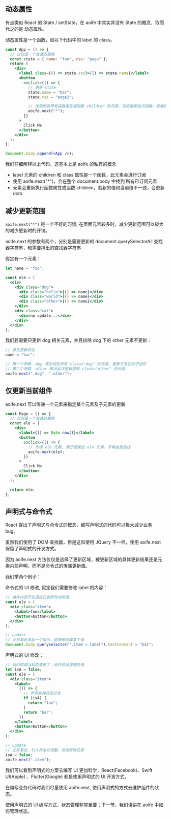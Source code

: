 ## 动态属性

有点类似 React 的 State / setState，在 aoife 中其实并没有 State 的概念，取而代之的是 动态属性。

动态属性是一个函数，如以下代码中的 label 的 class。

```jsx
const App = () => {
  // 仅仅是一个普通的属性
  const state = { name: "foo", css: "page" };
  return (
    <div>
      <label class={() => state.css}>{() => state.name}</label>
      <button
        onclick={() => {
          // 更新 state
          state.name = "bar";
          state.css = "page2";

          // 找到所有带有函数属性或函数 children 的元素，派发重新执行函数，获取新的值
          aoife.next("*");
        }}
      >
        Click Me
      </button>
    </div>
  );
};

document.body.append(<App />);
```

我们仔细解释以上代码，这基本上是 aoife 的私有的概念

- label 元素的 children 和 class 属性是一个函数，此元素会进行订阅
- 使用 aoife.next("\*")，会在整个 document.body 中找到 所有已订阅元素
- 元素会重新执行函数属性或函数 children，若新的值和当前值不一致，会更新 dom

## 减少更新范围

`aoife.next("*")` 是一个不好的习惯; 在页面元素较多时，减少更新范围可以极大的减少更新时的开销。

aoife.next 的参数有两个，分别是需要更新的 document.querySelectorAll 查找器字符串，和需要排出的查找器字符串

假定有一个元素：

```jsx
let name = "foo";

const ele = (
  <div>
    <div class="dog">
      <div class="hello">{() => name}</div>
      <div class="world">{() => name}</div>
      <div class="other">{() => name}</div>
    </div>
    <div class="cat">
      <div>no update...</div>
    </div>
  </div>
);
```

我们若需要只更新 dog 相关元素，并且排除 dog 下的 other 元素不更新：

```jsx
// 首先更新状态
name = "bar";

// 第一个参数 .dog 表示找到所有 class="dog" 的元素，更新它及它的子组件
// 第二个参数 .other 表示此次更新排除 class="other" 的元素
aoife.next(".dog", ".other");
```

## 仅更新当前组件

aoife.next 可以传递一个元素来指定某个元素及子元素的更新

```jsx
const Page = () => {
  // 仅仅是一个普通的属性
  const ele = (
    <div>
      <label>{() => Date.now()}</label>
      <button
        onclick={() => {
          // 传递 ele 元素, 表示更新此 ele 元素，不再全局查找
          aoife.next(ele);
        }}
      >
        Click Me
      </button>
    </div>
  );

  return ele;
};
```

## 声明式与命令式

React 提出了声明式与命令式的概念，编写声明式的代码可以极大减少业务 bug。

虽然我们使用了 DOM 查找器，但是这和使用 JQuery 不一样，使用 aoife.next 保留了声明式的开发方式。

因为 aoife.next 方法仅仅是选择了更新区域，被更新区域的具体更新结果还是元素内部声明，而不是命令式的传递更新值。

我们举两个例子：

命令式的 UI 修改, 假定我们需要修改 label 的内容：

```jsx
// 组件内部不知道自己会修改成何值
const ele = (
  <div class="item">
    <label>foo</label>
    <button>button</button>
  </div>
);

// update
// 业务某处发起一个指令，直接修改成某个值
document.body.querySelector(".item > label").textContent = "bar";
```

声明式的 UI 修改：

```jsx
// 我们知道当状态变更了，组件会呈现哪些值
let isA = false;
const ele = (
  <div class="item">
    <label>
      {() => {
        // 声明各种状态分支
        if (isA) {
          return "foo";
        }
        return "bar";
      }}
    </label>
    <button>button</button>
  </div>
);

// update
// 业务某处，引入状态并调整，派发修改任务
isA = false;
aoife.next(".item");
```

我们可以看到声明式的方案去编写 UI 更加科学，React(Facebook)、Swift UI(Apple) 、Flutter(Google) 都是使用声明式的 UI 开发方式。

在编写业务代码时我们尽量使用 aoife.next, 使用声明式的方式去维护组件的状态。

使用声明式的 UI 编写方式，状态管理非常重要；下一节，我们讲讲在 aoife 中如何管理状态。

